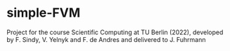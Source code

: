 # simple-FVM
Project for the course Scientific Computing at TU Berlin (2022), developed by F. Sindy, V. Yelnyk and F. de Andres and delivered to J. Fuhrmann
